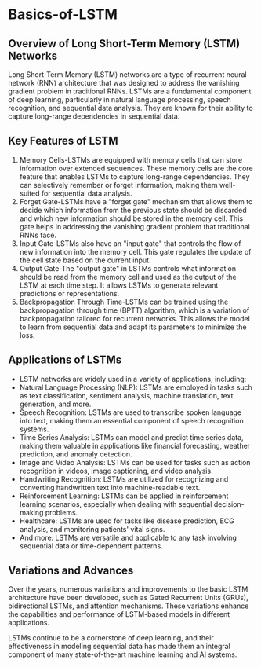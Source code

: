 # Basics-of-LSTM
## Overview of Long Short-Term Memory (LSTM) Networks
Long Short-Term Memory (LSTM) networks are a type of recurrent neural network (RNN) architecture that was designed to address the vanishing gradient problem in traditional RNNs. LSTMs are a fundamental component of deep learning, particularly in natural language processing, speech recognition, and sequential data analysis. They are known for their ability to capture long-range dependencies in sequential data.

## Key Features of LSTM
1. Memory Cells-LSTMs are equipped with memory cells that can store information over extended sequences. These memory cells are the core feature that enables LSTMs to capture long-range dependencies. They can selectively remember or forget information, making them well-suited for sequential data analysis.
2. Forget Gate-LSTMs have a "forget gate" mechanism that allows them to decide which information from the previous state should be discarded and which new information should be stored in the memory cell. This gate helps in addressing the vanishing gradient problem that traditional RNNs face.
3. Input Gate-LSTMs also have an "input gate" that controls the flow of new information into the memory cell. This gate regulates the update of the cell state based on the current input.
4. Output Gate-The "output gate" in LSTMs controls what information should be read from the memory cell and used as the output of the LSTM at each time step. It allows LSTMs to generate relevant predictions or representations.
5. Backpropagation Through Time-LSTMs can be trained using the backpropagation through time (BPTT) algorithm, which is a variation of backpropagation tailored for recurrent networks. This allows the model to learn from sequential data and adapt its parameters to minimize the loss.

## Applications of LSTMs
- LSTM networks are widely used in a variety of applications, including:
- Natural Language Processing (NLP): LSTMs are employed in tasks such as text classification, sentiment analysis, machine translation, text generation, and more.
- Speech Recognition: LSTMs are used to transcribe spoken language into text, making them an essential component of speech recognition systems.
- Time Series Analysis: LSTMs can model and predict time series data, making them valuable in applications like financial forecasting, weather prediction, and anomaly detection.
- Image and Video Analysis: LSTMs can be used for tasks such as action recognition in videos, image captioning, and video analysis.
- Handwriting Recognition: LSTMs are utilized for recognizing and converting handwritten text into machine-readable text.
- Reinforcement Learning: LSTMs can be applied in reinforcement learning scenarios, especially when dealing with sequential decision-making problems.
- Healthcare: LSTMs are used for tasks like disease prediction, ECG analysis, and monitoring patients' vital signs.
- And more: LSTMs are versatile and applicable to any task involving sequential data or time-dependent patterns.

## Variations and Advances
Over the years, numerous variations and improvements to the basic LSTM architecture have been developed, such as Gated Recurrent Units (GRUs), bidirectional LSTMs, and attention mechanisms. These variations enhance the capabilities and performance of LSTM-based models in different applications.

LSTMs continue to be a cornerstone of deep learning, and their effectiveness in modeling sequential data has made them an integral component of many state-of-the-art machine learning and AI systems.
